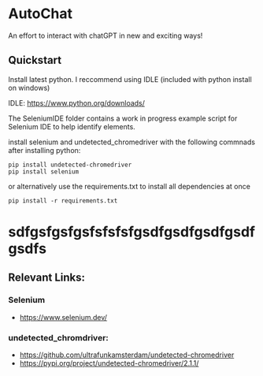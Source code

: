 # AutoChat

An effort to interact with chatGPT in new and exciting ways!



## Quickstart

Install latest python. I reccommend using IDLE (included with python install on windows)

IDLE: https://www.python.org/downloads/

The SeleniumIDE folder contains a work in progress example script for Selenium IDE to help identify elements.

install selenium and undetected_chromedriver with the following commnads after installing python:

```
pip install undetected-chromedriver
pip install selenium
```

or alternatively use the requirements.txt to install all dependencies at once

```
pip install -r requirements.txt
```



# sdfgsfgsfgsfsfsfsfgsdfgsdfgsdfgsdfgsdfs



## Relevant Links:

### Selenium 
- https://www.selenium.dev/ 

### undetected_chromdriver: 
+ https://github.com/ultrafunkamsterdam/undetected-chromedriver
+ https://pypi.org/project/undetected-chromedriver/2.1.1/
